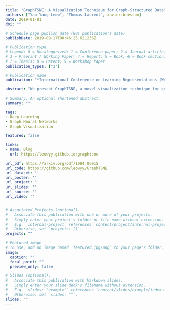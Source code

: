 ```yaml
---
title: "GraphTSNE: A Visualization Technique for Graph-Structured Data"
authors: ["Yao Yang Leow", "Thomas Laurent", xavier.bresson]
date: 2019-01-01
doi: ""

# Schedule page publish date (NOT publication's date).
publishDate: 2019-09-17T00:46:25.621256Z

# Publication type.
# Legend: 0 = Uncategorized; 1 = Conference paper; 2 = Journal article;
# 3 = Preprint / Working Paper; 4 = Report; 5 = Book; 6 = Book section;
# 7 = Thesis; 8 = Patent; 9 = Workshop Paper
publication_types: ["3"]

# Publication name
publication: "*International Conference on Learning Representations (Workshop)*"

abstract: "We present GraphTSNE, a novel visualization technique for graph-structured data based on t-SNE. The growing interest in graph-structured data increases the importance of gaining human insight into such datasets by means of visualization. However, among the most popular visualization techniques, classical t-SNE is not suitable on such datasets because it has no mechanism to make use of information from graph connectivity. On the other hand, standard graph visualization techniques, such as Laplacian Eigenmaps, have no mechanism to make use of information from node features. Our proposed method GraphTSNE is able to produce visualizations which account for both graph connectivity and node features. It is based on scalable and unsupervised training of a graph convolutional network on a modified t-SNE loss. By assembling a suite of evaluation metrics, we demonstrate that our method produces desirable visualizations on three benchmark datasets."

# Summary. An optional shortened abstract.
summary: ""

tags:
- Deep Learning
- Graph Neural Networks
- Graph Visualization

featured: false

links:
- name: Blog
  url: https://leowyy.github.io/graphtsne

url_pdf: https://arxiv.org/pdf/1904.06915
url_code: https://github.com/leowyy/GraphTSNE
url_dataset: ''
url_poster: ''
url_project: ''
url_slides: ''
url_source: ''
url_video: ''


# Associated Projects (optional).
#   Associate this publication with one or more of your projects.
#   Simply enter your project's folder or file name without extension.
#   E.g. `internal-project` references `content/project/internal-project/index.md`.
#   Otherwise, set `projects: []`.
projects: ""

# Featured image
# To use, add an image named `featured.jpg/png` to your page's folder. 
image:
  caption: ""
  focal_point: ""
  preview_only: false

# Slides (optional).
#   Associate this publication with Markdown slides.
#   Simply enter your slide deck's filename without extension.
#   E.g. `slides: "example"` references `content/slides/example/index.md`.
#   Otherwise, set `slides: ""`.
slides: ""
---
```


